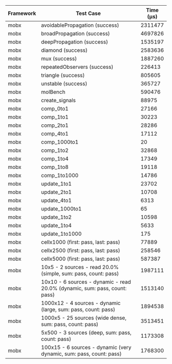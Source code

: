 | Framework | Test Case | Time (μs) |
| --- | --- | --- |
| mobx | avoidablePropagation (success) | 2311477 |
| mobx | broadPropagation (success) | 4697826 |
| mobx | deepPropagation (success) | 1535197 |
| mobx | diamond (success) | 2583636 |
| mobx | mux (success) | 1887260 |
| mobx | repeatedObservers (success) | 226413 |
| mobx | triangle (success) | 805605 |
| mobx | unstable (success) | 365727 |
| mobx | molBench | 590476 |
| mobx | create_signals | 88975 |
| mobx | comp_0to1 | 27166 |
| mobx | comp_1to1 | 30223 |
| mobx | comp_2to1 | 28286 |
| mobx | comp_4to1 | 17112 |
| mobx | comp_1000to1 | 20 |
| mobx | comp_1to2 | 32868 |
| mobx | comp_1to4 | 17349 |
| mobx | comp_1to8 | 19118 |
| mobx | comp_1to1000 | 14786 |
| mobx | update_1to1 | 23702 |
| mobx | update_2to1 | 10708 |
| mobx | update_4to1 | 6313 |
| mobx | update_1000to1 | 65 |
| mobx | update_1to2 | 10598 |
| mobx | update_1to4 | 5633 |
| mobx | update_1to1000 | 175 |
| mobx | cellx1000 (first: pass, last: pass) | 77889 |
| mobx | cellx2500 (first: pass, last: pass) | 258546 |
| mobx | cellx5000 (first: pass, last: pass) | 587387 |
| mobx | 10x5 - 2 sources - read 20.0% (simple, sum: pass, count: pass) | 1987111 |
| mobx | 10x10 - 6 sources - dynamic - read 20.0% (dynamic, sum: pass, count: pass) | 1513140 |
| mobx | 1000x12 - 4 sources - dynamic (large, sum: pass, count: pass) | 1894538 |
| mobx | 1000x5 - 25 sources (wide dense, sum: pass, count: pass) | 3513451 |
| mobx | 5x500 - 3 sources (deep, sum: pass, count: pass) | 1173308 |
| mobx | 100x15 - 6 sources - dynamic (very dynamic, sum: pass, count: pass) | 1768300 |
